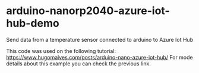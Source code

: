 # arduino-nanorp2040-azure-iot-hub-demo
Send data from a temperature sensor connected to arduino to Azure Iot Hub

This code was used on the following tutorial: https://www.hugomalves.com/posts/arduino-nano-azure-iot-hub/
For mode details about this example you can check the previous link.
